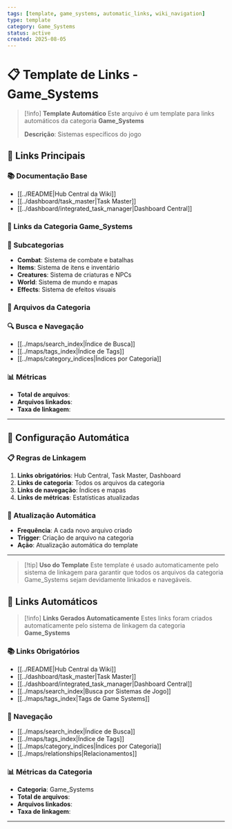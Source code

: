 ```yaml
---
tags: [template, game_systems, automatic_links, wiki_navigation]
type: template
category: Game_Systems
status: active
created: 2025-08-05
---
```


# 📋 **Template de Links - Game_Systems**

> [!info] **Template Automático**
> Este arquivo é um template para links automáticos da categoria **Game_Systems**
> 
> **Descrição**: Sistemas específicos do jogo

## 🎯 **Links Principais**

### **📚 Documentação Base**
- [[../README|Hub Central da Wiki]]
- [[../dashboard/task_master|Task Master]]
- [[../dashboard/integrated_task_manager|Dashboard Central]]

### **🔗 Links da Categoria Game_Systems**

### **📂 Subcategorias**

- **Combat**: Sistema de combate e batalhas
- **Items**: Sistema de itens e inventário
- **Creatures**: Sistema de criaturas e NPCs
- **World**: Sistema de mundo e mapas
- **Effects**: Sistema de efeitos visuais

### **📄 Arquivos da Categoria**
<!-- Lista automática de arquivos será inserida aqui -->

### **🔍 Busca e Navegação**
- [[../maps/search_index|Índice de Busca]]
- [[../maps/tags_index|Índice de Tags]]
- [[../maps/category_indices|Índices por Categoria]]

### **📊 Métricas**
- **Total de arquivos**: <!-- Contador automático -->
- **Arquivos linkados**: <!-- Contador automático -->
- **Taxa de linkagem**: <!-- Percentual automático -->

---

## 🔧 **Configuração Automática**

### **📋 Regras de Linkagem**
1. **Links obrigatórios**: Hub Central, Task Master, Dashboard
2. **Links de categoria**: Todos os arquivos da categoria
3. **Links de navegação**: Índices e mapas
4. **Links de métricas**: Estatísticas atualizadas

### **🔄 Atualização Automática**
- **Frequência**: A cada novo arquivo criado
- **Trigger**: Criação de arquivo na categoria
- **Ação**: Atualização automática do template

---

> [!tip] **Uso do Template**
> Este template é usado automaticamente pelo sistema de linkagem
> para garantir que todos os arquivos da categoria Game_Systems
> sejam devidamente linkados e navegáveis.


## 🔗 **Links Automáticos**

> [!info] **Links Gerados Automaticamente**
> Estes links foram criados automaticamente pelo sistema de linkagem da categoria **Game_Systems**

### **📚 Links Obrigatórios**
- [[../README|Hub Central da Wiki]]
- [[../dashboard/task_master|Task Master]]
- [[../dashboard/integrated_task_manager|Dashboard Central]]
- [[../maps/search_index|Busca por Sistemas de Jogo]]
- [[../maps/tags_index|Tags de Game Systems]]

### **🧭 Navegação**
- [[../maps/search_index|Índice de Busca]]
- [[../maps/tags_index|Índice de Tags]]
- [[../maps/category_indices|Índices por Categoria]]
- [[../maps/relationships|Relacionamentos]]

### **📊 Métricas da Categoria**
- **Categoria**: Game_Systems
- **Total de arquivos**: <!-- Contador automático -->
- **Arquivos linkados**: <!-- Contador automático -->
- **Taxa de linkagem**: <!-- Percentual automático -->

---

